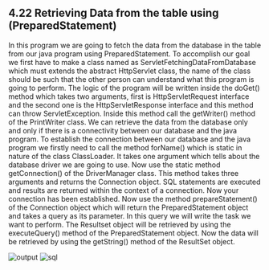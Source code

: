 4.22 Retrieving Data from the table using (PreparedStatement)
-------------------------------------------------------------
In this program we are going to fetch the data from the database in the table from our java program using PreparedStatement. 
To accomplish our goal we first have to make a class named as ServletFetchingDataFromDatabase which must extends the abstract HttpServlet class, the name of the class should be such that the other person can understand what this program is going to perform. The logic of the program will be written inside the doGet() method which takes two arguments, first is HttpServletRequest interface and the second one is the HttpServletResponse interface and this method can throw ServletException.
Inside this method call the getWriter() method of the PrintWriter class. We can retrieve the data from the database only and only if there is a connectivity between our database and the java program. To establish the connection between our database and the java program we firstly need to call the method forName() which is static in nature of the class ClassLoader. It takes one argument which tells about the database driver  we are going to use. Now use the static method getConnection() of the DriverManager class. This method takes three arguments and returns the Connection object. SQL statements are executed and  results are returned within the context of a connection. Now your connection has been established. Now use the method prepareStatement() of the Connection object which will return the PreparedStatement object and takes a query as its parameter. In this query we will write the task we want to perform. The Resultset object will be retrieved by using the executeQuery() method of the PreparedStatement object. Now the data will be retrieved by using the getString() method of the ResultSet object.

![output](https://cloud.githubusercontent.com/assets/16952537/13345891/00950564-dcbf-11e5-8c8a-c6f45b4d99aa.png)
![sql](https://cloud.githubusercontent.com/assets/16952537/13345893/012f2ed2-dcbf-11e5-9839-0776460d2e8e.png)
